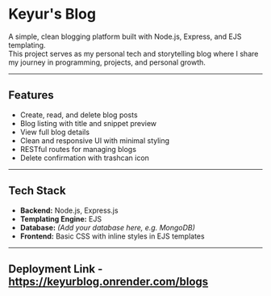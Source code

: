 # Keyur's Blog

A simple, clean blogging platform built with Node.js, Express, and EJS templating.  
This project serves as my personal tech and storytelling blog where I share my journey in programming, projects, and personal growth.

---

## Features

- Create, read, and delete blog posts
- Blog listing with title and snippet preview
- View full blog details
- Clean and responsive UI with minimal styling
- RESTful routes for managing blogs
- Delete confirmation with trashcan icon

---

## Tech Stack

- **Backend:** Node.js, Express.js
- **Templating Engine:** EJS
- **Database:** *(Add your database here, e.g. MongoDB)*
- **Frontend:** Basic CSS with inline styles in EJS templates

---

## Deployment Link - https://keyurblog.onrender.com/blogs

